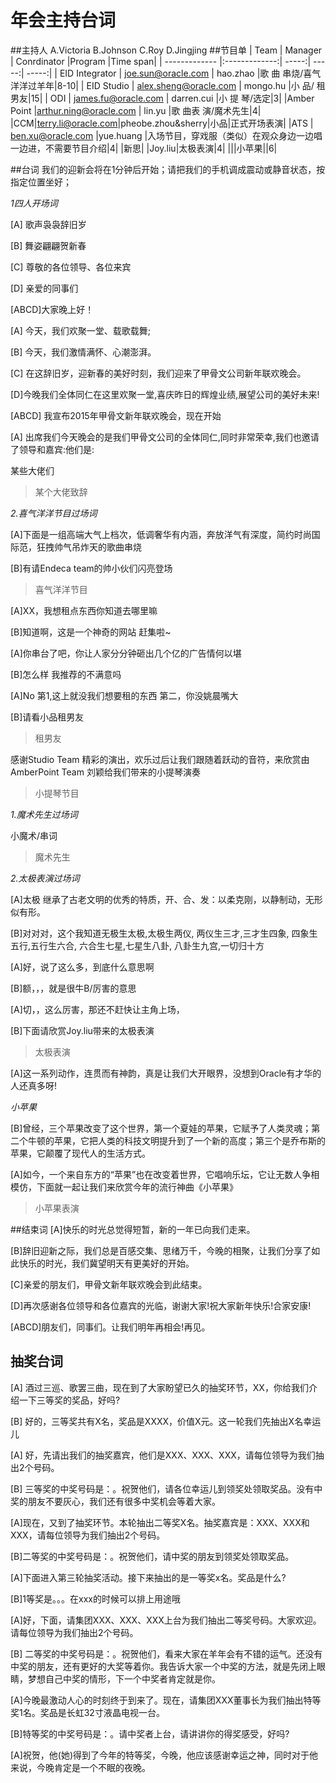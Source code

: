 # 年会主持台词
##主持人
A.Victoria
B.Johnson
C.Roy
D.Jingjing
##节目单
| Team        | Manager           | Conrdinator  |Program    |Time span|
| ------------- |:-------------:| -----:| -----:| -----:|
| EID Integrator      | joe.sun@oracle.com | hao.zhao |歌 曲 串烧/喜气洋洋过羊年|8-10|
| EID Studio      | alex.sheng@oracle.com      |   mongo.hu |小 品/ 租男友|15|
| ODI | james.fu@oracle.com      |    darren.cui |小 提 琴/选定|3|
|Amber Point	|arthur.ning@oracle.com | lin.yu	|歌 曲表 演/魔术先生|4|
|CCM|terry.li@oracle.com|pheobe.zhou&sherry|小品|正式开场表演|
|ATS |	ben.xu@oracle.com |yue.huang	|入场节目，穿戏服（类似）在观众身边一边唱一边进，不需要节目介绍|4|
|新思| |Joy.liu|太极表演|4|
|||小苹果||6|

##台词
我们的迎新会将在1分钟后开始；请把我们的手机调成震动或静音状态，按指定位置坐好；

*1四人开场词*

[A] 歌声袅袅辞旧岁

[B] 舞姿翩翩贺新春

[C] 尊敬的各位领导、各位来宾

[D] 亲爱的同事们

[ABCD]大家晚上好！

[A] 今天，我们欢聚一堂、载歌载舞;

[B] 今天，我们激情满怀、心潮澎湃。

[C] 在这辞旧岁，迎新春的美好时刻，我们迎来了甲骨文公司新年联欢晚会。

[D]今晚我们全体同仁在这里欢聚一堂,喜庆昨日的辉煌业绩,展望公司的美好未来!

[ABCD] 我宣布2015年甲骨文新年联欢晚会，现在开始

[A] 出席我们今天晚会的是我们甲骨文公司的全体同仁,同时非常荣幸,我们也邀请了领导和嘉宾:他们是:

某些大佬们

>某个大佬致辞

*2.喜气洋洋节目过场词*

[A]下面是一组高端大气上档次，低调奢华有内涵，奔放洋气有深度，简约时尚国际范，狂拽帅气吊炸天的歌曲串烧

[B]有请Endeca team的帅小伙们闪亮登场

>喜气洋洋节目

[A]XX，我想租点东西你知道去哪里嘛

[B]知道啊，这是一个神奇的网站 赶集啦~

[A]你串台了吧，你让人家分分钟砸出几个亿的广告情何以堪

[B]怎么样 我推荐的不满意吗

[A]No 第1,这上就没我们想要租的东西 第二，你没姚晨嘴大 

[B]请看小品租男友

>租男友

感谢Studio Team 精彩的演出，欢乐过后让我们跟随着跃动的音符，来欣赏由AmberPoint Team 刘颖给我们带来的小提琴演奏

>小提琴节目

*1.魔术先生过场词*

小魔术/串词

>魔术先生

*2.太极表演过场词*

[A]太极 继承了古老文明的优秀的特质，开、合、发：以柔克刚，以静制动，无形似有形。

[B]对对对，这个我知道无极生太极,太极生两仪, 两仪生三才,三才生四象, 四象生五行,五行生六合, 六合生七星,七星生八卦, 八卦生九宫,一切归十方

[A]好，说了这么多，到底什么意思啊

[B]额，，，就是很牛B/厉害的意思

[A]切，，这么厉害，那还不赶快让主角上场，

[B]下面请欣赏Joy.liu带来的太极表演

>太极表演

[A]这一系列动作，连贯而有神韵，真是让我们大开眼界，没想到Oracle有才华的人还真多呀!

*小苹果*

[B]曾经，三个苹果改变了这个世界，第一个夏娃的苹果，它赋予了人类灵魂；第二个牛顿的苹果，它把人类的科技文明提升到了一个新的高度；第三个是乔布斯的苹果，它颠覆了现代人的生活方式。

[A]如今，一个来自东方的“苹果”也在改变着世界，它唱响乐坛，它让无数人争相模仿，下面就一起让我们来欣赏今年的流行神曲《小苹果》

>小苹果表演

##结束词
[A]快乐的时光总觉得短暂，新的一年已向我们走来。

[B]辞旧迎新之际，我们总是百感交集、思绪万千，今晚的相聚，让我们分享了如此快乐的时光，我们冀望明天有更美好的开始。

[C]亲爱的朋友们，甲骨文新年联欢晚会到此结束。

[D]再次感谢各位领导和各位嘉宾的光临，谢谢大家!祝大家新年快乐!合家安康!

[ABCD]朋友们，同事们。让我们明年再相会!再见。

## 抽奖台词
[A] 酒过三巡、歌罢三曲，现在到了大家盼望已久的抽奖环节，XX，你给我们介绍一下三等奖的奖品，好吗?

[B] 好的，三等奖共有X名，奖品是XXXX，价值X元。这一轮我们先抽出X名幸运儿

[A] 好，先请出我们的抽奖嘉宾，他们是XXX、XXX、XXX，请每位领导为我们抽出2个号码。

[B] 三等奖的中奖号码是：。祝贺他们，请各位幸运儿到领奖处领取奖品。没有中奖的朋友不要灰心，我们还有很多中奖机会等着大家。


[A]现在，又到了抽奖环节。本轮抽出二等奖X名。抽奖嘉宾是：XXX、XXX和XXX，请每位领导为我们抽出2个号码。

[B]二等奖的中奖号码是：。祝贺他们，请中奖的朋友到领奖处领取奖品。

[A]下面进入第三轮抽奖活动。接下来抽出的是一等奖x名。奖品是什么?

[B]1等奖是。。。在xxx的时候可以排上用途哦

[A]好，下面，请集团XXX、XXX、XXX上台为我们抽出二等奖号码。大家欢迎。请每位领导为我们抽出2个号码。

[B] 二等奖的中奖号码是：。祝贺他们，看来大家在羊年会有不错的运气。还没有中奖的朋友，还有更好的大奖等着你。我告诉大家一个中奖的方法，就是先闭上眼睛，梦想自己中奖的情形，下一个中奖者肯定就是你。

[A]今晚最激动人心的时刻终于到来了。现在，请集团XXX董事长为我们抽出特等奖1名。奖品是长虹32寸液晶电视一台。

[B]特等奖的中奖号码是：。请中奖者上台，请讲讲你的得奖感受，好吗?

[A]祝贺，他(她)得到了今年的特等奖，今晚，他应该感谢幸运之神，同时对于他来说，今晚肯定是一个不眠的夜晚。

